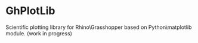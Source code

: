 # GhPlotLib
Scientific plotting library for Rhino\Grasshopper based on Python\matplotlib module. (work in progress)
